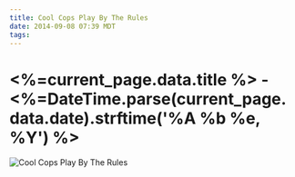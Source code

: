 ```yaml
---
title: Cool Cops Play By The Rules
date: 2014-09-08 07:39 MDT
tags:
---
```

<h1><%=current_page.data.title %> - <%=DateTime.parse(current_page.data.date).strftime('%A %b %e, %Y') %></h1>
<img src="/images/cool-cops-play-by-the-rules_manvsmagic.png" alt="Cool Cops Play By The Rules" />

